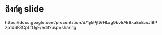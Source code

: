 <h1>ลิงก์ดู slide</h1>
https://docs.google.com/presentation/d/1gkPjtt6HLag9bv5AE6xaExEcxJl8Pzp1d6F3CpLfUgE/edit?usp=sharing


